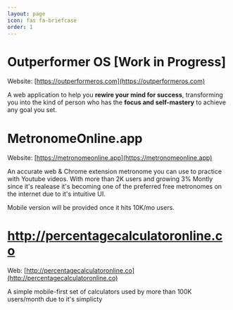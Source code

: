 ```yaml
---
layout: page
icon: fas fa-briefcase
order: 1
---
```


# Outperformer OS \[Work in Progress\]
Website: [https://outperformeros.com](https://outperformeros.com)

A web application to help you **rewire your mind for success**, transforming you into the kind of person who has the **focus and self-mastery** to achieve any goal you set.


# MetronomeOnline.app
Website: [https://metronomeonline.app](https://metronomeonline.app)

An accurate web & Chrome extension metronome you can use to practice with Youtube videos.
With more than 2K users and growing 3% Montly since it's realease it's becoming one of the preferred free metronomes on the internet due to it's intuitive UI.

Mobile version will be provided once it hits 10K/mo users.

# http://percentagecalculatoronline.co
Web: [http://percentagecalculatoronline.co](http://percentagecalculatoronline.co)

A simple mobile-first set of calculators used by more than 100K users/month due to it's simplicty




